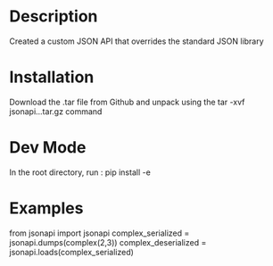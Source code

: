 # Description

Created a custom JSON API that overrides the standard JSON library

# Installation

Download the .tar file from Github and unpack using the tar -xvf jsonapi...tar.gz command

# Dev Mode

In the root directory, run : pip install -e

# Examples

from jsonapi import jsonapi
complex_serialized = jsonapi.dumps(complex(2,3))
complex_deserialized = jsonapi.loads(complex_serialized)
